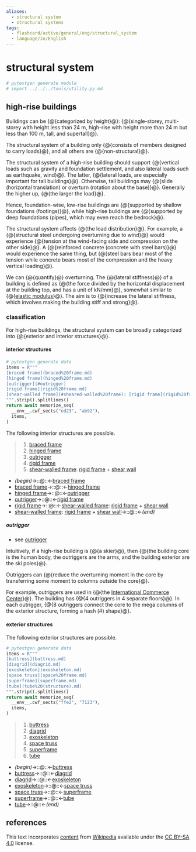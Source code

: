 ```yaml
---
aliases:
  - structural system
  - structural systems
tags:
  - flashcard/active/general/eng/structural_system
  - language/in/English
---
```


# structural system

```Python
# pytextgen generate module
# import ../../../tools/utility.py.md
```

## high-rise buildings

Buildings can be {@{categorized by height}@}: {@{single-storey, multi-storey with height less than 24 m, high-rise with height more than 24 m but less than 100 m, tall, and supertall}@}. <!--SR:!2026-08-02,617,335!2025-12-13,384,295-->

The structural system of a building only {@{consists of members designed to carry loads}@}, and all others are {@{non-structural}@}. <!--SR:!2026-03-26,496,310!2025-04-17,259,335-->

The structural system of a high-rise building should support {@{vertical loads such as gravity and foundation settlement, and also lateral loads such as earthquake, wind}@}. The latter, {@{lateral loads, are especially important for tall buildings}@}. Otherwise, tall buildings may {@{slide (horizontal translation) or overturn (rotation about the base)}@}. Generally the higher up, {@{the larger the load}@}. <!--SR:!2025-05-19,259,290!2026-05-23,543,315!2027-03-24,798,335!2027-07-31,878,330-->

Hence, foundation-wise, low-rise buildings are {@{supported by shallow foundations (footings)}@}, while high-rise buildings are {@{supported by deep foundations (pipes), which may even reach the bedrock}@}. <!--SR:!2027-06-06,849,335!2026-04-25,520,315-->

The structural system affects {@{the load distribution}@}. For example, a {@{structural steel undergoing overturning due to wind}@} would experience {@{tension at the wind-facing side and compression on the other side}@}. A {@{reinforced concrete (concrete with steel bars)}@} would experience the same thing, but {@{steel bars bear most of the tension while concrete bears most of the compression and the heavy vertical loading}@}. <!--SR:!2027-05-04,818,335!2026-06-10,553,315!2025-06-07,297,335!2026-05-27,547,315!2025-05-10,230,275-->

We can {@{quantify}@} overturning. The {@{lateral stiffness}@} of a building is defined as {@{the force divided by the horizontal displacement at the building top, and has a unit of kN/mm}@}, somewhat similar to {@{[elastic modulus](elastic%20modulus.md)}@}. The aim is to {@{increase the lateral stiffness, which involves making the building stiff and strong}@}. <!--SR:!2025-04-19,259,335!2025-04-18,258,335!2026-03-01,439,295!2027-03-06,782,335!2025-05-17,282,335-->

### classification

For high-rise buildings, the structural system can be broadly categorized into {@{exterior and interior structures}@}. <!--SR:!2025-06-03,295,335-->

#### interior structures

```Python
# pytextgen generate data
items = R"""
[braced frame](braced%20frame.md)
[hinged frame](hinged%20frame.md)
[outrigger](#outrigger)
[rigid frame](rigid%20frame.md)
[shear-walled frame](#sheared-walled%20frame): [rigid frame](rigid%20frame.md) + [shear wall](shear%20wall.md)
""".strip().splitlines()
return await memorize_seq(
  __env__.cwf_sects("ed23", "ab92"),
  items,
)
```

The following interior structures are possible.

<!--pytextgen generate section="ed23"--><!-- The following content is generated at 2024-05-14T21:11:05.334113+08:00. Any edits will be overridden! -->

> 1. [braced frame](braced%20frame.md)
> 2. [hinged frame](hinged%20frame.md)
> 3. [outrigger](#outrigger)
> 4. [rigid frame](rigid%20frame.md)
> 5. [shear-walled frame](#sheared-walled%20frame): [rigid frame](rigid%20frame.md) + [shear wall](shear%20wall.md)

<!--/pytextgen-->

<!--pytextgen generate section="ab92"--><!-- The following content is generated at 2024-05-14T21:11:05.318372+08:00. Any edits will be overridden! -->

- _(begin)_→::@::←[braced frame](braced%20frame.md) <!--SR:!2026-11-12,609,290!2027-02-04,749,335-->
- [braced frame](braced%20frame.md)→::@::←[hinged frame](hinged%20frame.md) <!--SR:!2025-10-02,259,235!2025-07-08,114,215-->
- [hinged frame](hinged%20frame.md)→::@::←[outrigger](#outrigger) <!--SR:!2025-06-06,103,150!2025-04-13,82,175-->
- [outrigger](#outrigger)→::@::←[rigid frame](rigid%20frame.md) <!--SR:!2025-05-25,238,275!2025-05-20,138,195-->
- [rigid frame](rigid%20frame.md)→::@::←[shear-walled frame](#sheared-walled%20frame): [rigid frame](rigid%20frame.md) + [shear wall](shear%20wall.md) <!--SR:!2025-11-02,328,255!2025-08-02,273,255-->
- [shear-walled frame](#sheared-walled%20frame): [rigid frame](rigid%20frame.md) + [shear wall](shear%20wall.md)→::@::←_(end)_ <!--SR:!2027-03-22,784,335!2026-11-15,608,275-->

<!--/pytextgen-->

##### outrigger

- see [outrigger](outrigger.md)

Intuitively, if a high-rise building is {@{a skier}@}, then {@{the building core is the human body, the outriggers are the arms, and the building exterior are the ski poles}@}. <!--SR:!2027-05-12,833,335!2025-04-25,265,335-->

Outriggers can {@{reduce the overturning moment in the core by transferring some moment to columns outside the core}@}. <!--SR:!2025-07-03,297,295-->

For example, outriggers are used in {@{the [International Commerce Center](International%20Commerce%20Center.md)}@}. The building has {@{4 outriggers in 4 separate floors}@}. In each outrigger, {@{8 outriggers connect the core to the mega columns of the exterior structure, forming a hash (#) shape}@}. <!--SR:!2027-09-15,914,330!2026-02-18,431,295!2026-10-31,627,315-->

#### exterior structures

The following exterior structures are possible.

```Python
# pytextgen generate data
items = R"""
[buttress](buttress.md)
[diagrid](diagrid.md)
[exoskeleton](exoskeleton.md)
[space truss](space%20frame.md)
[superframe](superframe.md)
[tube](tube%20(structure).md)
""".strip().splitlines()
return await memorize_seq(
  __env__.cwf_sects("ffe2", "7123"),
  items,
)
```

<!--pytextgen generate section="ffe2"--><!-- The following content is generated at 2024-05-14T21:11:05.355104+08:00. Any edits will be overridden! -->

> 1. [buttress](buttress.md)
> 2. [diagrid](diagrid.md)
> 3. [exoskeleton](exoskeleton.md)
> 4. [space truss](space%20frame.md)
> 5. [superframe](superframe.md)
> 6. [tube](tube%20(structure).md)

<!--/pytextgen-->

<!--pytextgen generate section="7123"--><!-- The following content is generated at 2024-05-14T21:11:05.350734+08:00. Any edits will be overridden! -->

- _(begin)_→::@::←[buttress](buttress.md) <!--SR:!2027-03-13,786,335!2025-03-18,216,315-->
- [buttress](buttress.md)→::@::←[diagrid](diagrid.md) <!--SR:!2025-07-03,224,235!2026-03-05,417,315-->
- [diagrid](diagrid.md)→::@::←[exoskeleton](exoskeleton.md) <!--SR:!2025-04-14,215,275!2025-07-19,242,295-->
- [exoskeleton](exoskeleton.md)→::@::←[space truss](space%20frame.md) <!--SR:!2025-12-30,361,255!2025-04-12,159,235-->
- [space truss](space%20frame.md)→::@::←[superframe](superframe.md) <!--SR:!2026-02-12,422,295!2025-05-07,216,275-->
- [superframe](superframe.md)→::@::←[tube](tube%20(structure).md) <!--SR:!2026-09-07,570,295!2025-07-01,163,195-->
- [tube](tube%20(structure).md)→::@::←_(end)_ <!--SR:!2025-03-24,220,315!2027-10-09,936,335-->

<!--/pytextgen-->

## references

This text incorporates [content](https://en.wikipedia.org/wiki/structural_system) from [Wikipedia](Wikipedia.md) available under the [CC BY-SA 4.0](https://creativecommons.org/licenses/by-sa/4.0/) license.
